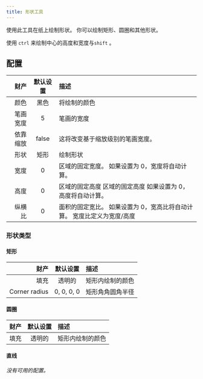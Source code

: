 ```yaml
---
title: 形状工具
---
```


使用此工具在纸上绘制形状。
你可以绘制矩形、圆圈和其他形状。

使用 `ctrl` 来绘制中心的高度和宽度与`shift` 。

## 配置

|   财产 |  默认设置 | 描述                                     |
| ---: | :---: | :------------------------------------- |
|   颜色 |   黑色  | 将绘制的颜色                                 |
| 笔画宽度 |   5   | 笔画的宽度                                  |
| 依靠缩放 | false | 这将改变基于缩放级别的笔画宽度。                       |
|   形状 |   矩形  | 绘制形状                                   |
|   宽度 |   0   | 区域的固定宽度。 如果设置为 0，宽度将自动计算。              |
|   高度 |   0   | 区域的固定高度 区域的固定高度 如果设置为 0，高度将自动计算。       |
|  纵横比 |   0   | 面积的固定宽比。 如果设置为 0，宽高比将自动计算。 宽度比定义为宽度/高度 |

### 形状类型

#### 矩形

|            财产 |    默认设置    | 描述       |
| ------------: | :--------: | :------- |
|            填充 |     透明的    | 矩形内绘制的颜色 |
| Corner radius | 0, 0, 0, 0 | 矩形角角圆角半径 |

#### 圆圈

| 财产 | 默认设置 | 描述       |
| -: | :--: | :------- |
| 填充 |  透明的 | 矩形内绘制的颜色 |

#### 直线

_没有可用的配置。_
